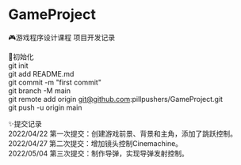 # GameProject
🎮游戏程序设计课程 项目开发记录

🎨初始化  
git init  
git add README.md  
git commit -m "first commit"  
git branch -M main  
git remote add origin git@github.com:pillpushers/GameProject.git  
git push -u origin main  

✨提交记录  
2022/04/22 第一次提交：创建游戏前景、背景和主角，添加了跳跃控制。  
2022/04/27 第二次提交：增加镜头控制Cinemachine。  
2022/05/04  第三次提交：制作导弹，实现导弹发射控制。
